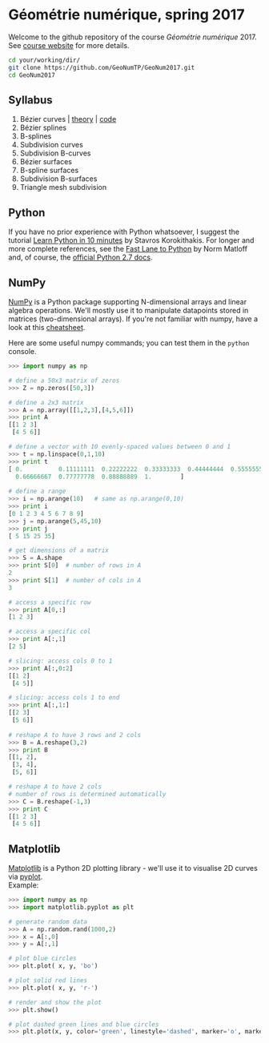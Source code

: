 # Géométrie numérique, spring 2017
Welcome to the github repository of the course *Géométrie numérique* 2017.
See [course website](https://tiborstanko.sk/teaching/geo-num-2017/) for more details.

```bash
cd your/working/dir/
git clone https://github.com/GeoNumTP/GeoNum2017.git
cd GeoNum2017
```

## Syllabus
1. Bézier curves | [theory](https://tiborstanko.sk/teaching/geo-num-2017/tp1.html) | [code](https://github.com/GeoNumTP/GeoNum2017/tree/master/TP1)  
1. Bézier splines
1. B-splines
1. Subdivision curves
1. Subdivision B-curves
1. Bézier surfaces
1. B-spline surfaces
1. Subdivision B-surfaces
1. Triangle mesh subdivision

## Python
If you have no prior experience with Python whatsoever, I suggest the tutorial
[Learn Python in 10 minutes](https://www.stavros.io/tutorials/python/) by Stavros Korokithakis.
For longer and more complete references, see the [Fast Lane to Python](http://heather.cs.ucdavis.edu/~matloff/Python/PLN/FastLanePython.pdf) by Norm Matloff and, of course, the [official Python 2.7 docs](https://docs.python.org/2/).

## NumPy
[NumPy](http://www.numpy.org/) is a Python package supporting N-dimensional arrays and linear algebra operations. We'll mostly use it to manipulate datapoints stored in matrices (two-dimensional arrays).
If you're not familiar with numpy, have a look at this [cheatsheet](https://s3.amazonaws.com/assets.datacamp.com/blog_assets/Numpy_Python_Cheat_Sheet.pdf).

Here are some useful numpy commands; you can test them in the `python` console.

```python
>>> import numpy as np

# define a 50x3 matrix of zeros
>>> Z = np.zeros([50,3])

# define a 2x3 matrix
>>> A = np.array([[1,2,3],[4,5,6]])
>>> print A
[[1 2 3]
 [4 5 6]]

# define a vector with 10 evenly-spaced values between 0 and 1 
>>> t = np.linspace(0,1,10)
>>> print t 
[ 0.          0.11111111  0.22222222  0.33333333  0.44444444  0.55555556
  0.66666667  0.77777778  0.88888889  1.        ]
  
# define a range
>>> i = np.arange(10)   # same as np.arange(0,10)
>>> print i
[0 1 2 3 4 5 6 7 8 9]
>>> j = np.arange(5,45,10)
>>> print j
[ 5 15 25 35]

# get dimensions of a matrix
>>> S = A.shape
>>> print S[0]  # number of rows in A 
2
>>> print S[1]  # number of cols in A
3

# access a specific row
>>> print A[0,:]
[1 2 3]

# access a specific col
>>> print A[:,1]
[2 5]

# slicing: access cols 0 to 1
>>> print A[:,0:2]
[[1 2]
 [4 5]]

# slicing: access cols 1 to end
>>> print A[:,1:]
[[2 3]
 [5 6]]
 
# reshape A to have 3 rows and 2 cols
>>> B = A.reshape(3,2)
>>> print B
[[1, 2],
 [3, 4],
 [5, 6]]

# reshape A to have 2 cols
# number of rows is determined automatically
>>> C = B.reshape(-1,3)
>>> print C
[[1 2 3]
 [4 5 6]]
```

## Matplotlib
[Matplotlib](http://matplotlib.org/) is a Python 2D plotting library - we'll use it to visualise 2D curves 
via [pyplot](http://matplotlib.org/api/pyplot_api.html#matplotlib.pyplot.plot).  
Example:
```python
>>> import numpy as np
>>> import matplotlib.pyplot as plt

# generate random data
>>> A = np.random.rand(1000,2)
>>> x = A[:,0]
>>> y = A[:,1]

# plot blue circles
>>> plt.plot( x, y, 'bo')

# plot solid red lines
>>> plt.plot( x, y, 'r-')

# render and show the plot
>>> plt.show()

# plot dashed green lines and blue circles
>>> plt.plot(x, y, color='green', linestyle='dashed', marker='o', markerfacecolor='blue', markersize=12)
```
